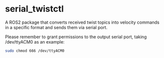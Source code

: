 # serial_twistctl
A ROS2 package that converts received twist topics into velocity commands in a specific format and sends them via serial port.

Please remember to grant permissions to the output serial port, taking /dev/ttyACM0 as an example:

```bash
sudo chmod 666 /dev/ttyACM0
